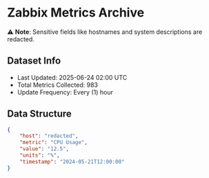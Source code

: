 # Zabbix Metrics Archive

⚠️ **Note**: Sensitive fields like hostnames and system descriptions are redacted.

## Dataset Info
- Last Updated: 2025-06-24 02:00 UTC
- Total Metrics Collected: 983
- Update Frequency: Every (1) hour

## Data Structure
```json
{
    "host": "redacted",
    "metric": "CPU Usage",
    "value": "12.5",
    "units": "%",
    "timestamp": "2024-05-21T12:00:00"
}
```

